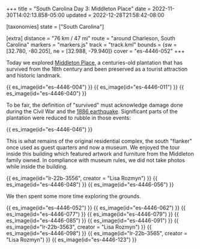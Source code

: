 +++
title = "South Carolina Day 3: Middleton Place"
date = 2022-11-30T14:02:13.858-05:00
updated = 2022-12-28T21:58:42-08:00

[taxonomies]
state = ["South Carolina"]

[extra]
distance = "76 km / 47 mi"
route = "around Charleson, South Carolina"
markers = "markers.js"
track = "track.kml"
bounds = {sw = [32.780, -80.205], ne = [32.988, -79.940]}
cover = "es-4446-052"
+++

Today we explored [Middleton Place](https://www.middletonplace.org), a centuries-old plantation that has survived from the 18th century and been preserved as a tourist attraction and historic landmark.

<!-- more -->

{{ es_image(id="es-4446-004") }}
{{ es_image(id="es-4446-011") }}
{{ es_image(id="es-4446-040") }}

To be fair, the definition of "survived" must acknowledge damage done during the Civil War and the [1886 earthquake](https://en.wikipedia.org/wiki/1886_Charleston_earthquake). Significant parts of the plantation were reduced to rubble in those events:

{{ es_image(id="es-4446-046") }}

This is what remains of the original residential complex, the south "flanker" once used as guest quarters and now a museum. We enjoyed the tour inside this building which featured artwork and furniture from the Middleton family owned. In compliance with museum rules, we did not take photos while inside the building.

{{ es_image(id="lr-22b-3556", creator = "Lisa Rozmyn") }}
{{ es_image(id="es-4446-048") }}
{{ es_image(id="es-4446-056") }}

We then spent some more time exploring the grounds.

{{ es_image(id="es-4446-052") }}
{{ es_image(id="es-4446-062") }}
{{ es_image(id="es-4446-077") }}
{{ es_image(id="es-4446-079") }}
{{ es_image(id="es-4446-085") }}
{{ es_image(id="es-4446-091") }}
{{ es_image(id="lr-22b-3563", creator = "Lisa Rozmyn") }}
{{ es_image(id="es-4446-098") }}
{{ es_image(id="lr-22b-3565", creator = "Lisa Rozmyn") }}
{{ es_image(id="es-4446-123") }}
